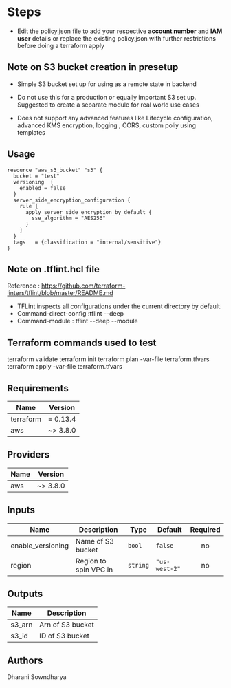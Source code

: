 # Steps 
* Edit the policy.json file to add your respective **account number** and **IAM user** details or replace the existing policy.json with further restrictions before doing a terraform apply


## Note on S3 bucket creation in presetup
* Simple S3 bucket set up for using as a remote state in backend

* Do not use this for a production or equally important S3 set up. Suggested to create a separate module for real world use cases

* Does not support any advanced features like Lifecycle configuration, advanced KMS encryption, logging , CORS, custom poliy using templates



## Usage

```hcl
resource "aws_s3_bucket" "s3" {
  bucket = "test"
  versioning  {
    enabled = false
  }
  server_side_encryption_configuration {
    rule {
      apply_server_side_encryption_by_default {
        sse_algorithm = "AES256"
      }
    }
  }
  tags   = {classification = "internal/sensitive"}
}

```

## Note on .tflint.hcl file
Reference :  https://github.com/terraform-linters/tflint/blob/master/README.md

* TFLint inspects all configurations under the current directory by default. 
* Command-direct-config :tflint --deep
* Command-module : tflint --deep --module

## Terraform commands used to test

terraform validate
terraform init
terraform plan -var-file terraform.tfvars
terraform apply -var-file terraform.tfvars


<!-- BEGINNING OF OUTPUT FROM terraform-docs plugin -->
<!-- Command used terraform-docs md table . > README.md -->
<!-- Reference : https://github.com/terraform-docs/terraform-docs -->


## Requirements

| Name | Version |
|------|---------|
| terraform | = 0.13.4 |
| aws | ~> 3.8.0 |

## Providers

| Name | Version |
|------|---------|
| aws | ~> 3.8.0 |

## Inputs

| Name | Description | Type | Default | Required |
|------|-------------|------|---------|:--------:|
| enable\_versioning | Name of S3 bucket | `bool` | `false` | no |
| region | Region to spin VPC in | `string` | `"us-west-2"` | no |

## Outputs

| Name | Description |
|------|-------------|
| s3\_arn | Arn of S3 bucket |
| s3\_id | ID of S3 bucket |

<!-- END OF OUTPUT FROM terra-docs -->

## Authors
Dharani Sowndharya 






